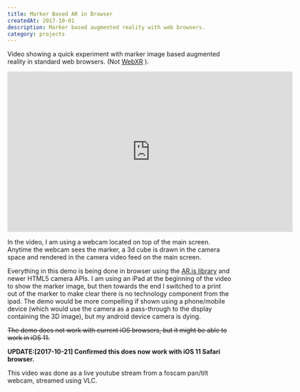 ```yaml
---
title: Marker Based AR in Browser
createdAt: 2017-10-01
description: Marker based augmented reality with web browsers.
category: projects
---
```


<p>
  Video showing a quick experiment with marker image based augmented reality in standard web browsers. (Not
  <a href="https://www.w3.org/TR/webxr/">WebXR</a>
  ).
</p>
<div class="video-container">
    <div class="video-responsive">
      <iframe
        allowfullscreen
        frameborder="0"
        height="360"
        src="https://www.youtube.com/embed/8XcD83H0agE?feature=oembed"
        width="640"
      ></iframe>
    </div>
</div>
<p>
  In the video, I am using a webcam located on top of the main screen. Anytime the webcam sees the marker, a 3d cube
  is drawn in the camera space and rendered in the camera video feed on the main screen.
</p>
<p>
  Everything in this demo is being done in browser using the
  <a href="https://github.com/jeromeetienne/AR.js">AR.js library</a>
  and newer HTML5 camera APIs. I am using an iPad at the beginning of the video to show the marker image, but then
  towards the end I switched to a print out of the marker to make clear there is no technology component from the
  ipad. The demo would be more compelling if shown using a phone/mobile device (which would use the camera as a
  pass-through to the display containing the 3D image), but my android device camera is dying.
</p>
<p>
  <del>The demo does not work with current iOS browsers, but it might be able to work in iOS 11.</del>
</p>
<p>
  <strong>UPDATE:[2017-10-21] Confirmed this does now work with iOS 11 Safari browser. </strong>
</p>
<p>This video was done as a live youtube stream from a foscam pan/tilt webcam, streamed using VLC.</p>
